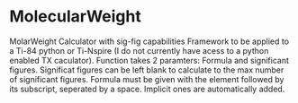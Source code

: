 # MolecularWeight
MolarWeight Calculator with sig-fig capabilities
Framework to be applied to a Ti-84 python or Ti-Nspire (I do not currently have acess to a python enabled TX caculator).
Function takes 2 paramters: Formula and significant figures.
Significat figures can be left blank to calculate to the max number of significant figures.
Formula must be given with the element followed by its subscript, seperated by a space.
Implicit ones are automatically added.

